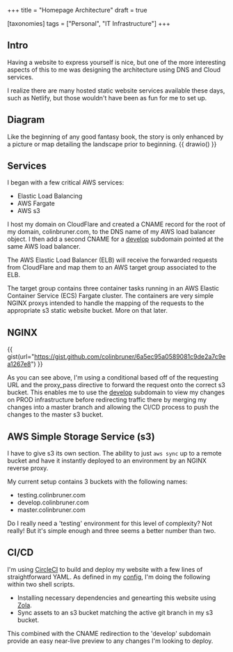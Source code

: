 +++
title = "Homepage Architecture"
draft = true

[taxonomies]
tags = ["Personal", "IT Infrastructure"]
+++

## Intro
Having a website to express yourself is nice, but one of the more interesting
aspects of this to me was designing the architecture using DNS and Cloud services.

I realize there are many hosted static website services available these days,
such as Netlify, but those wouldn't have been as fun for me to set up.

## Diagram
Like the beginning of any good fantasy book, the story is only enhanced by a
picture or map detailing the landscape prior to beginning.
{{ drawio() }}

## Services
I began with a few critical AWS services:
- Elastic Load Balancing
- AWS Fargate
- AWS s3

I host my domain on CloudFlare and created a CNAME record for the root of my 
domain, colinbruner.com, to the DNS name of my AWS load balancer object. I 
then add a second CNAME for a [develop][1] subdomain pointed at the same AWS 
load balancer.

The AWS Elastic Load Balancer (ELB) will receive the forwarded requests from 
CloudFlare and map them to an AWS target group associated to the ELB.

The target group contains three container tasks running in an AWS Elastic
Container Service (ECS) Fargate cluster. The containers are very simple 
NGINX proxys intended to handle the mapping of the requests to the appropriate
s3 static website bucket. More on that later.

## NGINX

{{ gist(url="https://gist.github.com/colinbruner/6a5ec95a0589081c9de2a7c9ea1267e8") }}

As you can see above, I'm using a conditional based off of the requesting URL and the 
proxy_pass directive to forward the request onto the correct s3 bucket. This enables 
me to use the [develop][1] subdomain to view my changes on PROD infrastructure before 
redirecting traffic there by merging my changes into a master branch and allowing the 
CI/CD process to push the changes to the master s3 bucket.

## AWS Simple Storage Service (s3)
I have to give s3 its own section. The ability to just `aws sync` up to a remote bucket
and have it instantly deployed to an environment by an NGINX reverse proxy.

My current setup contains 3 buckets with the following names:
- testing.colinbruner.com
- develop.colinbruner.com
- master.colinbruner.com

Do I really need a 'testing' environment for this level of complexity? Not really! But 
it's simple enough and three seems a better number than two.

## CI/CD
I'm using [CircleCI][2] to build and deploy my website with a few lines of 
straightforward YAML. As defined in my [config][3], I'm doing the following within two 
shell scripts.
- Installing necessary dependencies and genearting this website using [Zola][4].
- Sync assets to an s3 bucket matching the active git branch in my s3 bucket.

This combined with the CNAME redirection to the 'develop' subdomain provide an
easy near-live preview to any changes I'm looking to deploy.

[1]: https://develop.colinbruner.com
[2]: https://circleci.com
[3]: https://github.com/colinbruner/homepage/blob/develop/.circleci/config.yml
[4]: https://getzola.org

